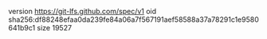 version https://git-lfs.github.com/spec/v1
oid sha256:df88248efaa0da239fe84a06a7f567191aef58588a37a78291c1e9580641b9c1
size 19527
